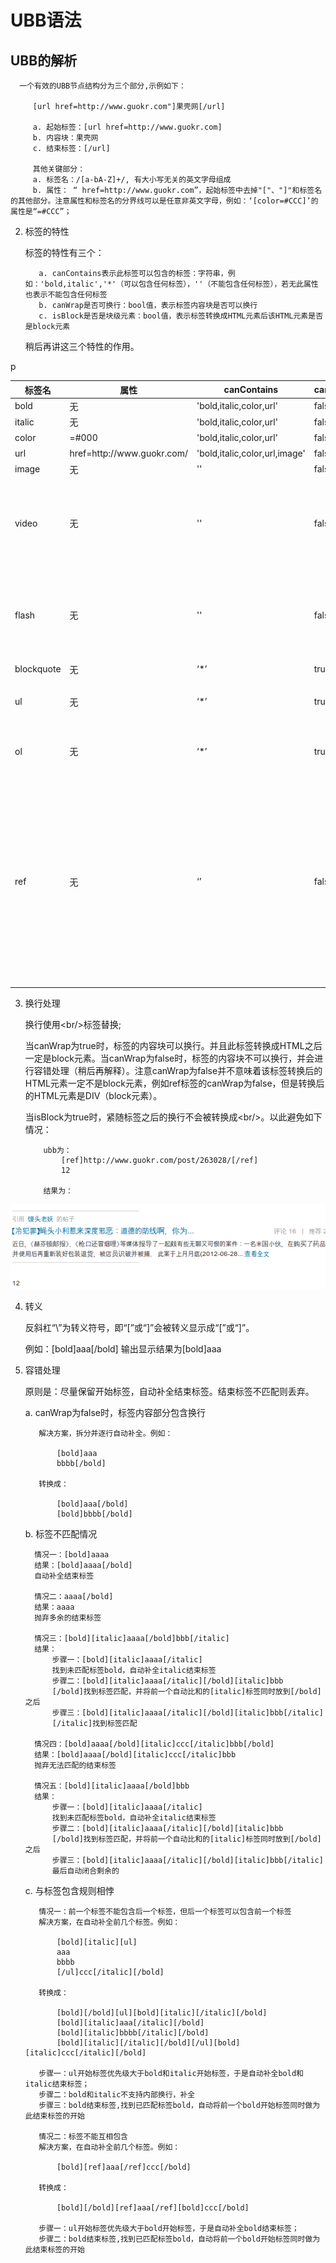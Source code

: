 UBB语法
=============

UBB的解析
-------------
      
      一个有效的UBB节点结构分为三个部分,示例如下：
          
         [url href=http://www.guokr.com"]果壳网[/url]

         a. 起始标签：[url href=http://www.guokr.com]
         b. 内容块：果壳网
         c. 结束标签：[/url]

         其他关键部分：
         a. 标签名：/[a-bA-Z]+/, 有大小写无关的英文字母组成
         b. 属性： “ href=http://www.guokr.com”，起始标签中去掉"["、"]"和标签名的其他部分。注意属性和标签名的分界线可以是任意非英文字母，例如：‘[color=#CCC]’的属性是“=#CCC”；

2. 标签的特性

      标签的特性有三个：

          a. canContains表示此标签可以包含的标签：字符串，例如：'bold,italic','*'（可以包含任何标签），''（不能包含任何标签），若无此属性也表示不能包含任何标签
          b. canWrap是否可换行：bool值，表示标签内容块是否可以换行
          c. isBlock是否是块级元素：bool值，表示标签转换成HTML元素后该HTML元素是否是block元素

      稍后再讲这三个特性的作用。

<table>
<thead>
    <tr>
        <th>标签名</th>
        <th>属性</th>
        <th>canContains</th>
        <th>canWrap</th>
        <th>isBlock</th>
        <th>样例</th>
        <th>HTML</th>
    </tr>
</thead>
<tbody>
    <tr>
        <td>bold</td>
        <td>无</td>
        <td>'bold,italic,color,url'</td>
        <td>false</td>
        <td>false</td>
        <td>[bold]加粗[/bold]</td>
        <td>&lt;b&gt;加粗&lt;/b&gt;</td>
    <tr>
    <tr>
        <td>italic</td>
        <td>无</td>
        <td>'bold,italic,color,url'</td>
        <td>false</td>
        <td>false</td>
        <td>[italic]斜体[/italic]</td>
        <td>&lt;i&gt;加粗&lt;/i&gt;</td>
    <tr>
    <tr>
        <td>color</td>
        <td>=#000</td>
        <td>'bold,italic,color,url'</td>
        <td>false</td>
        <td>false</td>
        <td>[color=blue]蓝色[/color]</td>
        <td>&lt;span style="color:blue;"&gt;蓝色&lt;/span&gt;</td>
    <tr>
    <tr>
        <td>url</td>
        <td> href=http://www.guokr.com/</td>
        <td>'bold,italic,color,url,image'</td>
        <td>false</td>
        <td>false</td>
        <td>[url href=http://www.guokr.com]果壳网[/url]</td>
        <td>&lt;a href="http://www.guokr.com" target="_blank"&gt;果壳网&lt;/a&gt;</td>
    <tr>
    <tr>
        <td>image</td>
        <td>无</td>
        <td>''</td>
        <td>false</td>
        <td>false</td>
        <td>[image]http://www.guokr.com/skin/imgs/3-logo.png[/image]</td>
        <td>&lt;img src="http://www.guokr.com/skin/imgs/3-logo.png"/&gt;</td>
    <tr>
    <tr>
        <td>video</td>
        <td>无</td>
        <td>''</td>
        <td>false</td>
        <td>false</td>
        <td>[video]http://player.youku.com/player.php/sid/XNDMwNDEzMjc2/v.swf[/video]</td>
        <td>前端预览：&lt;img class="gui-ubb-flash" data-src="http://player.youku.com/player.php/sid/XNDMwNDEzMjc2/v.swf" src="/skin/imgs/flash.jpg" width="480" height="400"/&gt;<br/>
后端生成：&lt;embed src="http://player.youku.com/player.php/sid/XNDMwNDEzMjc2/v.swf" type="application/x-shockwave-flash" allowscriptaccess="sameDomain" allowfullscreen="true" wmode="transparent" width="480" height="400"&gt;
        </td>
    <tr>
    <tr>
        <td>flash</td>
        <td>无</td>
        <td>''</td>
        <td>false</td>
        <td>false</td>
        <td>[flash]http://player.youku.com/player.php/sid/XNDMwNDEzMjc2/v.swf[/flash]</td>
        <td>前端预览：&lt;img class="gui-ubb-flash" data-src="http://player.youku.com/player.php/sid/XNDMwNDEzMjc2/v.swf" src="/skin/imgs/flash.jpg" width="480" height="400"/&gt;<br/>
后端生成：&lt;embed src="http://player.youku.com/player.php/sid/XNDMwNDEzMjc2/v.swf" type="application/x-shockwave-flash" allowscriptaccess="sameDomain" allowfullscreen="true" wmode="transparent" width="480" height="400"&gt;
        </td>
    <tr>
    <tr>
        <td>blockquote</td>
        <td>无</td>
        <td>‘*’</td>
        <td>true</td>
        <td>true</td>
        <td>[blockquote]引用别人的评论[/blockquote]</td>
        <td>&lt;blockquote&gt;引用别人的评论&lt;/blockquote&gt;
        </td>
    <tr>
    <tr>
        <td>ul</td>
        <td>无</td>
        <td>‘*’</td>
        <td>true</td>
        <td>true</td>
        <td>[ul]<br/>
第一条<br/>
第二条<br/>
[/ul]</td>
        <td>&lt;ul&gt;<br/>
&lt;li&gt;第一条&lt;/li&gt;<br/>
&lt;li&gt;第二条&lt;/li&gt;<br/>&lt;/ul&gt;
        </td>
    <tr>
    <tr>
        <td>ol</td>
        <td>无</td>
        <td>‘*’</td>
        <td>true</td>
        <td>true</td>
        <td>[ol]<br/>
第一条<br/>
第二条<br/>
[/ol]</td>
        <td>&lt;ol&gt;<br/>
&lt;li&gt;第一条&lt;/li&gt;<br/>
&lt;li&gt;第二条&lt;/li&gt;<br/>&lt;/ol&gt;
        </td>
    <tr>
    <tr>
        <td>ref</td>
        <td>无</td>
        <td>‘’</td>
        <td>false</td>
        <td>true</td>
        <td>[ref]引用别人的评论[/ref]</td>p
        <td>前端预览：<br/>&lt;div class="gui-ubb-ref"&gt;http://www.guokr.com/article/176586/&lt;/div&gt;<br/>
后端生成：<br/>&lt;div class="gui-ubbv-ref-bd"&gt;<br/>
&lt;div class="gui-ubbv-ref-bd"&gt;<br/>
&lt;a title="高潮来了才会喊？" target="_blank" href="/article/176586/" class="gui-ubbv-ref-bd-pic"&gt;<br/>
&lt;img width="110" height="86" alt="高潮来了才会喊？" src="http://img1.guokr.com/gkimage/hx/w3/9d/hxw39d.png"&gt;
&lt;/a&gt;<br/>
&lt;h3&gt;&lt;a target="_blank" href="/article/176586/"&gt;高潮来了才会喊？&lt;/a&gt;&lt;/h3&gt;<br/>
&lt;span class="gui-ubbv-ref-bd-info"&gt;评论&nbsp;151&nbsp;&nbsp;｜&nbsp;&nbsp;推荐&nbsp;15&lt;/span&gt;<br/>
&lt;p class="gui-ubbv-ref-bd-desc"&gt;人们常说，高潮来了你就喊！女性叫床和性高潮之间真的是联系在一起的吗？也许你想太多了！&nbsp;&lt;a target="_blank" href="/article/176586/"&gt;查看全文&lt;/a&gt;&lt;/p&gt;<br/>
&lt;/div&gt;<br/>
&lt;/div&gt;
        </td>
    <tr>
</tbody>
</table>

3. 换行处理

      换行使用<br/\>标签替换;

      当canWrap为true时，标签的内容块可以换行。并且此标签转换成HTML之后一定是block元素。当canWrap为false时，标签的内容块不可以换行，并会进行容错处理（稍后再解释）。注意canWrap为false并不意味着该标签转换后的HTML元素一定不是block元素，例如ref标签的canWrap为false，但是转换后的HTML元素是DIV（block元素）。

      当isBlock为true时，紧随标签之后的换行不会被转换成<br/\>。以此避免如下情况：

           ubb为：
               [ref]http://www.guokr.com/post/263028/[/ref]
               12

           结果为：
![效果图](./etc001.png)

4. 转义

     反斜杠“\”为转义符号，即“\[”或“\]”会被转义显示成“[”或“]”。

     例如：\[bold\]aaa[/bold]
     输出显示结果为\[bold\]aaa


5. 容错处理

    原则是：尽量保留开始标签，自动补全结束标签。结束标签不匹配则丢弃。

    a. canWrap为false时，标签内容部分包含换行

          解决方案，拆分并逐行自动补全。例如：

              [bold]aaa
              bbbb[/bold]

          转换成：

              [bold]aaa[/bold]
              [bold]bbbb[/bold]

    b. 标签不匹配情况

         情况一：[bold]aaaa
         结果：[bold]aaaa[/bold]
         自动补全结束标签

         情况二：aaaa[/bold]
         结果：aaaa
         抛弃多余的结束标签

         情况三：[bold][italic]aaaa[/bold]bbb[/italic]
         结果：
             步骤一：[bold][italic]aaaa[/italic]
             找到未匹配标签bold，自动补全italic结束标签
             步骤二：[bold][italic]aaaa[/italic][/bold][italic]bbb
             [/bold]找到标签匹配，并将前一个自动比和的[italic]标签同时放到[/bold]之后
             步骤三：[bold][italic]aaaa[/italic][/bold][italic]bbb[/italic]
             [/italic]找到标签匹配

         情况四：[bold]aaaa[/bold][italic]ccc[/italic]bbb[/bold]
         结果：[bold]aaaa[/bold][italic]ccc[/italic]bbb
         抛弃无法匹配的结束标签

         情况五：[bold][italic]aaaa[/bold]bbb
         结果：
             步骤一：[bold][italic]aaaa[/italic]
             找到未匹配标签bold，自动补全italic结束标签
             步骤二：[bold][italic]aaaa[/italic][/bold][italic]bbb
             [/bold]找到标签匹配，并将前一个自动比和的[italic]标签同时放到[/bold]之后
             步骤三：[bold][italic]aaaa[/italic][/bold][italic]bbb[/italic]
             最后自动闭合剩余的

    c. 与标签包含规则相悖

          情况一：前一个标签不能包含后一个标签，但后一个标签可以包含前一个标签
          解决方案，在自动补全前几个标签。例如：

              [bold][italic][ul]
              aaa
              bbbb
              [/ul]ccc[/italic][/bold]

          转换成：

              [bold][/bold][ul][bold][italic][/italic][/bold]
              [bold][italic]aaa[/italic][/bold]
              [bold][italic]bbbb[/italic][/bold]
              [bold][italic][/italic][/bold][/ul][bold][italic]ccc[/italic][/bold]

          步骤一：ul开始标签优先级大于bold和italic开始标签，于是自动补全bold和italic结束标签；
          步骤二：bold和italic不支持内部换行，补全
          步骤三：bold结束标签,找到已匹配标签bold，自动将前一个bold开始标签同时做为此结束标签的开始

          情况二：标签不能互相包含
          解决方案，在自动补全前几个标签。例如：

              [bold][ref]aaa[/ref]ccc[/bold]

          转换成：

              [bold][/bold][ref]aaa[/ref][bold]ccc[/bold]

          步骤一：ul开始标签优先级大于bold开始标签，于是自动补全bold结束标签；
          步骤二：bold结束标签,找到已匹配标签bold，自动将前一个bold开始标签同时做为此结束标签的开始
